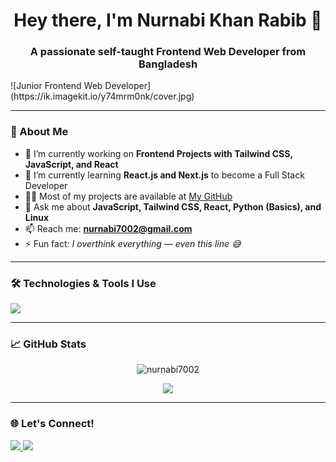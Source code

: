 <h1 align="center">Hey there, I'm Nurnabi Khan Rabib 👋</h1>
<h3 align="center">A passionate self-taught Frontend Web Developer from Bangladesh</h3>
![Junior Frontend Web Developer](https://ik.imagekit.io/y74mrm0nk/cover.jpg)

---

### 🧠 About Me

- 🔭 I’m currently working on **Frontend Projects with Tailwind CSS, JavaScript, and React**
- 🌱 I’m currently learning **React.js and Next.js** to become a Full Stack Developer
- 👨‍💻 Most of my projects are available at [My GitHub](https://github.com/nurnabi7002)
- 💬 Ask me about **JavaScript, Tailwind CSS, React, Python (Basics), and Linux**
- 📫 Reach me: **nurnabi7002@gmail.com**
- ⚡ Fun fact: *I overthink everything — even this line 😅*

---

### 🛠️ Technologies & Tools I Use

<p align="left">
  <img src="https://skillicons.dev/icons?i=html,css,js,tailwind,react,python,linux,vscode,figma,github" />
</p>

---

### 📈 GitHub Stats

<p align="center">
  <img src="https://github-readme-stats.vercel.app/api?username=nurnabi7002&show_icons=true&theme=tokyonight" alt="nurnabi7002" />
</p>
<p align="center">
  <img src="https://github-readme-streak-stats.herokuapp.com/?user=nurnabi7002&theme=tokyonight" />
</p>

---

### 🌐 Let's Connect!

<p align="left">
  <a href="mailto:nurnabi7002@gmail.com">
    <img src="https://img.shields.io/badge/Gmail-red?style=flat&logo=gmail&labelColor=red">
  </a>
  <a href="https://github.com/nurnabi7002" target="_blank">
    <img src="https://img.shields.io/badge/GitHub-black?style=flat&logo=github&labelColor=black">
  </a>
</p>


